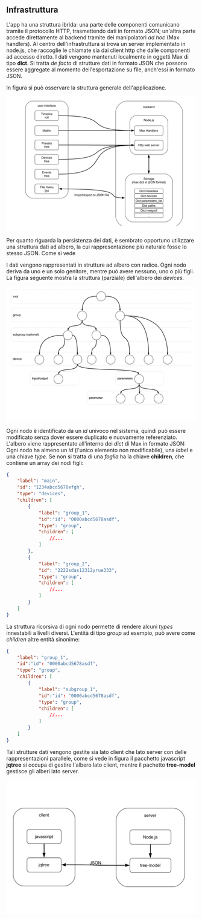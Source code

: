 ## Infrastruttura

L'app ha una struttura ibrida: una parte delle componenti comunicano tramite il protocollo HTTP, trasmettendo dati in formato JSON; un'altra parte accede direttamente al backend tramite dei manipolatori _ad hoc_ (Max handlers). Al centro dell'infrastruttura si trova un server implementato in node.js, che raccoglie le chiamate sia dai client http che dalle componenti ad accesso diretto. I dati vengono mantenuti localmente in oggetti Max di tipo **dict**. Si tratta _de facto_ di strutture dati in formato JSON che possono essere aggregate al momento dell'esportazione su file, anch'essi in formato JSON.

In figura si può osservare la struttura generale dell'applicazione.

![](schema01.png)

Per quanto riguarda la persistenza dei dati, è sembrato opportuno utilizzare una struttura dati ad albero, la cui rappresentazione più naturale fosse lo stesso JSON. Come si vede

I dati vengono rappresentati in strutture ad albero con radice. Ogni nodo deriva da uno e un solo genitore, mentre può avere nessuno, uno o più figli. La figura seguente mostra la struttura (parziale) dell'albero dei _devices_.

![](scheda_devices.png)

Ogni nodo è identificato da un _id_ univoco nel sistema, quindi può essere modificato senza dover essere duplicato e nuovamente referenziato. L'albero viene rappresentato all'interno dei _dict_ di Max in formato JSON: Ogni nodo ha almeno un _id_ (l'unico elemento non modificabile), una _label_ e una chiave _type_. Se non si tratta di una _foglia_ ha la chiave **children**, che contiene un array dei nodi figli:

```json
{
    "label": "main",
    "id": "1234abcd5678efgh",
    "type": "devices",
    "children": [
        {
            "label": "group_1",
            "id":"id": "0000abcd5678asdf",
            "type": "group",
            "children": [
                //...
            ]
        },
        {
            "label": "group_2",
            "id": "2222sdas12312yrue333",
            "type": "group",
            "children": [
                //...
            ]
        }
    ]
}
```

La struttura ricorsiva di ogni nodo permette di rendere alcuni _types_ innestabili a livelli diversi. L'entità di tipo _group_ ad esempio, può avere come _children_ altre entità sinonime:

```json
{
    "label": "group_1",
    "id":"id": "0000abcd5678asdf",
    "type": "group",
    "children": [
        {
            "label": "subgroup_1",
            "id":"id": "0000abcd5678asdf",
            "type": "group",
            "children": [
                //...
            ]
        }
    ]
}
```

Tali strutture dati vengono gestite sia lato client che lato server con delle rappresentazioni parallele, come si vede in figura il pacchetto javascript **jqtree** si occupa di gestire l'albero lato client, mentre il pachetto **tree-model** gestisce gli alberi lato server.

![](gestione_albero.png)
